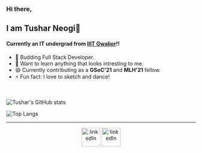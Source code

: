 ### Hi there,

## I am Tushar Neogi👋

#### Currently an IT undergrad from [IIIT Gwalior](https://www.iiitm.ac.in/index.php/en/)!!

- 🌱 Budding Full Stack Developer.
- 🔭 Want to learn anything that looks intresting to me.
- 😄 Currently contributing as a **GSoC'21** and **MLH'21** fellow.
- ⚡ Fun fact: I love to sketch and dance!

<br />

![Tushar's GitHub stats](https://github-readme-stats.vercel.app/api?username=Tushar3099&show_icons=true&theme=radical)

![Top Langs](https://github-readme-stats.vercel.app/api/top-langs/?username=Tushar3099&layout=compact)

---

<p align="center">
  <a href="https://www.linkedin.com/in/tushar3024/"><img src="https://image.similarpng.com/very-thumbnail/2020/07/Linkedin-logo-on-transparent-Background-PNG-.png" alt="linkedIn" width="50"/></a>   
  <a href="https://www.instagram.com/tushar_30gn/"><img src="https://www.freepnglogos.com/uploads/instagram-logos-png-images-free-download-2.png" alt="linkedIn" width="50"/></a>
</p>
